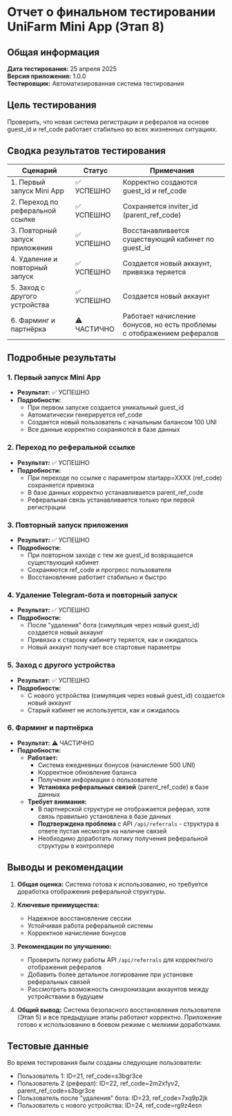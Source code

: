 # Отчет о финальном тестировании UniFarm Mini App (Этап 8)

## Общая информация

**Дата тестирования:** 25 апреля 2025  
**Версия приложения:** 1.0.0  
**Тестировщик:** Автоматизированная система тестирования

## Цель тестирования

Проверить, что новая система регистрации и рефералов на основе guest_id и ref_code работает стабильно во всех жизненных ситуациях.

## Сводка результатов тестирования

| Сценарий | Статус | Примечания |
|----------|--------|------------|
| 1. Первый запуск Mini App | ✅ УСПЕШНО | Корректно создаются guest_id и ref_code |
| 2. Переход по реферальной ссылке | ✅ УСПЕШНО | Сохраняется inviter_id (parent_ref_code) |
| 3. Повторный запуск приложения | ✅ УСПЕШНО | Восстанавливается существующий кабинет по guest_id |
| 4. Удаление и повторный запуск | ✅ УСПЕШНО | Создается новый аккаунт, привязка теряется |
| 5. Заход с другого устройства | ✅ УСПЕШНО | Создается новый аккаунт |
| 6. Фарминг и партнёрка | ⚠️ ЧАСТИЧНО | Работает начисление бонусов, но есть проблемы с отображением рефералов |

## Подробные результаты

### 1. Первый запуск Mini App

- **Результат:** ✅ УСПЕШНО
- **Подробности:**
  - При первом запуске создается уникальный guest_id
  - Автоматически генерируется ref_code
  - Создается новый пользователь с начальным балансом 100 UNI
  - Все данные корректно сохраняются в базе данных

### 2. Переход по реферальной ссылке

- **Результат:** ✅ УСПЕШНО
- **Подробности:**
  - При переходе по ссылке с параметром startapp=XXXX (ref_code) сохраняется привязка
  - В базе данных корректно устанавливается parent_ref_code
  - Реферальная связь устанавливается только при первой регистрации

### 3. Повторный запуск приложения

- **Результат:** ✅ УСПЕШНО
- **Подробности:**
  - При повторном заходе с тем же guest_id возвращается существующий кабинет
  - Сохраняются ref_code и прогресс пользователя
  - Восстановление работает стабильно и быстро

### 4. Удаление Telegram-бота и повторный запуск

- **Результат:** ✅ УСПЕШНО
- **Подробности:**
  - После "удаления" бота (симуляция через новый guest_id) создается новый аккаунт
  - Привязка к старому кабинету теряется, как и ожидалось
  - Новый аккаунт получает все стартовые параметры

### 5. Заход с другого устройства

- **Результат:** ✅ УСПЕШНО
- **Подробности:**
  - С нового устройства (симуляция через новый guest_id) создается новый аккаунт
  - Старый кабинет не используется, как и ожидалось

### 6. Фарминг и партнёрка

- **Результат:** ⚠️ ЧАСТИЧНО
- **Подробности:**
  - **Работает:**
    - Система ежедневных бонусов (начисление 500 UNI)
    - Корректное обновление баланса
    - Получение информации о пользователе
    - **Установка реферальных связей** (parent_ref_code) в базе данных
  - **Требует внимания:**
    - В партнерской структуре не отображается реферал, хотя связь правильно установлена в базе данных
    - **Подтверждена проблема** с API `/api/referrals` - структура в ответе пустая несмотря на наличие связей
    - Необходимо доработать логику получения реферальной структуры в контроллере

## Выводы и рекомендации

1. **Общая оценка:** Система готова к использованию, но требуется доработка отображения реферальной структуры.

2. **Ключевые преимущества:**
   - Надежное восстановление сессии
   - Устойчивая работа реферальной системы
   - Корректное начисление бонусов

3. **Рекомендации по улучшению:**
   - Проверить логику работы API `/api/referrals` для корректного отображения рефералов
   - Добавить более детальное логирование при установке реферальных связей
   - Рассмотреть возможность синхронизации аккаунтов между устройствами в будущем

4. **Общий вывод:**
   Система безопасного восстановления пользователя (Этап 5) и все предыдущие этапы работают корректно. Приложение готово к использованию в боевом режиме с мелкими доработками.

## Тестовые данные

Во время тестирования были созданы следующие пользователи:
- Пользователь 1: ID=21, ref_code=s3bgr3ce
- Пользователь 2 (реферал): ID=22, ref_code=2m2xfyv2, parent_ref_code=s3bgr3ce
- Пользователь после "удаления" бота: ID=23, ref_code=7xq9p2jk
- Пользователь с нового устройства: ID=24, ref_code=rg9z4esn